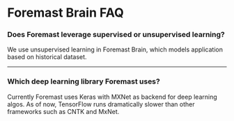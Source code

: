 # Foremast Brain FAQ

### Does Foremast leverage supervised or unsupervised learning?

We use unsupervised learning in Foremast Brain, which models application based on historical dataset.

---
### Which deep learning library Foremast uses?

Currently Foremast uses Keras with MXNet as backend for deep learning algos. As of now, TensorFlow runs dramatically slower than other frameworks such as CNTK and MxNet. 

